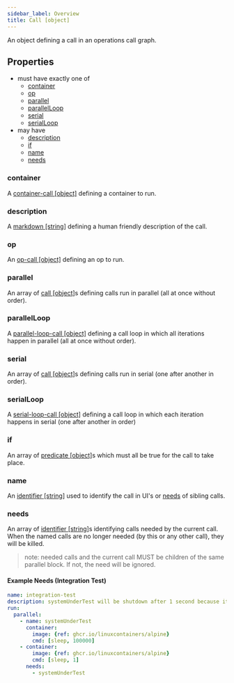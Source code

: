 ```yaml
---
sidebar_label: Overview
title: Call [object]
---
```


An object defining a call in an operations call graph.

## Properties
- must have exactly one of
  - [container](#container)
  - [op](#op)
  - [parallel](#parallel)
  - [parallelLoop](#parallelloop)
  - [serial](#serial)
  - [serialLoop](#serialloop)
- may have
  - [description](#description)
  - [if](#if)
  - [name](#name)
  - [needs](#needs)

### container
A [container-call [object]](container/index.md) defining a container to run.

### description
A [markdown [string]](../markdown.md) defining a human friendly description of the call.

### op
An [op-call [object]](op.md) defining an op to run.

### parallel
An array of [call [object]](index.md)s defining calls run in parallel (all at once without order).

### parallelLoop
A [parallel-loop-call [object]](parallel-loop.md) defining a call loop in which all iterations happen in parallel (all at once without order).

### serial
An array of [call [object]](index.md)s defining calls run in serial (one after another in order).

### serialLoop
A [serial-loop-call [object]](serial-loop.md) defining a call loop in which each iteration happens in serial (one after another in order)

### if
An array of [predicate [object]](predicate.md)s which must all be true for the call to take place.

### name
An [identifier [string]](../identifier.md) used to identify the call in UI's or [needs](#needs) of sibling calls.

### needs
An array of [identifier [string]](../identifier.md)s identifying calls needed by the current call. When the named calls are no longer needed (by this or any other call), they will be killed.

> note: needed calls and the current call MUST be children of the same parallel block. If not, the need will be ignored.

#### Example Needs (Integration Test)
```yaml
name: integration-test
description: systemUnderTest will be shutdown after 1 second because it's no longer needed.
run:
  parallel:
    - name: systemUnderTest
      container:
        image: {ref: ghcr.io/linuxcontainers/alpine}
        cmd: [sleep, 100000]
    - container:
        image: {ref: ghcr.io/linuxcontainers/alpine}
        cmd: [sleep, 1]
      needs:
        - systemUnderTest
```